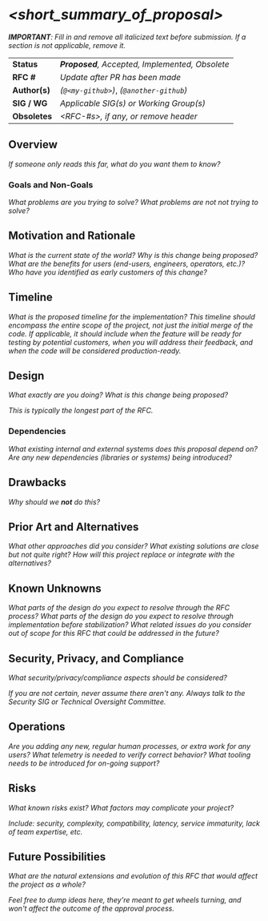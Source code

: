 # _<short_summary_of_proposal>_

_**IMPORTANT**: Fill in and remove all italicized text before submission. 
If a section is not applicable, remove it._

| | |
|-|-|
| **Status**     | _**Proposed**, Accepted, Implemented, Obsolete_ |
| **RFC #**      | _Update after PR has been made_ |
| **Author(s)**  | _<My-Name> (`@<my-github>`)_, _<Another-Name> (`@another-github`)_ |
| **SIG / WG**   | _Applicable SIG(s) or Working Group(s)_ |
| **Obsoletes**  | _<RFC-#s>, if any, or remove header_ |

## Overview

_If someone only reads this far, what do you want them to know?_

### Goals and Non-Goals

_What problems are you trying to solve?_
_What problems are not not trying to solve?_

## Motivation and Rationale

_What is the current state of the world?_
_Why is this change being proposed?_
_What are the benefits for users (end-users, engineers, operators, etc.)?_
_Who have you identified as early customers of this change?_

## Timeline

_What is the proposed timeline for the implementation? This timeline should
encompass the entire scope of the project, not just the initial merge of the
code. If applicable, it should include when the feature will be ready for
testing by potential customers, when you will address their feedback, and when
the code will be considered production-ready._

## Design

_What exactly are you doing?_
_What is this change being proposed?_

_This is typically the longest part of the RFC._

### Dependencies

_What existing internal and external systems does this proposal depend on?_
_Are any new dependencies (libraries or systems) being introduced?_

## Drawbacks

_Why should we **not** do this?_

## Prior Art and Alternatives

_What other approaches did you consider?_
_What existing solutions are close but not quite right?_
_How will this project replace or integrate with the alternatives?_

## Known Unknowns

_What parts of the design do you expect to resolve through the RFC process?_
_What parts of the design do you expect to resolve through implementation before stabilization?_
_What related issues do you consider out of scope for this RFC that could be addressed in the future?_

## Security, Privacy, and Compliance

_What security/privacy/compliance aspects should be considered?_

_If you are not certain, never assume there aren't any._
_Always talk to the Security SIG or Technical Oversight Committee._

## Operations

_Are you adding any new, regular human processes, or extra work for any users?_
_What telemetry is needed to verify correct behavior?_
_What tooling needs to be introduced for on-going support?_

## Risks

_What known risks exist?_
_What factors may complicate your project?_

_Include: security, complexity, compatibility, latency, service immaturity, lack of team expertise, etc._

## Future Possibilities

_What are the natural extensions and evolution of this RFC that would affect the project as a whole?_

_Feel free to dump ideas here, they're meant to get wheels turning, and won't affect the outcome of the approval process._
